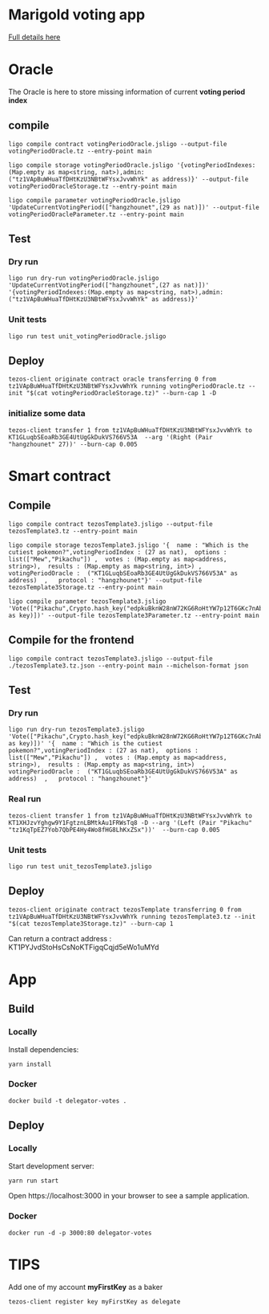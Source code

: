 # Marigold voting app

[logo]: https://i.imgflip.com/r56sp.jpg?a456398 "Vote"

[Full details here](https://hackmd.io/EBB3pObiT5y5eJs4tPQjXQ?view)


# Oracle

The Oracle is here to store missing information of current **voting period index**

## compile

```
ligo compile contract votingPeriodOracle.jsligo --output-file votingPeriodOracle.tz --entry-point main

ligo compile storage votingPeriodOracle.jsligo '{votingPeriodIndexes:(Map.empty as map<string, nat>),admin:("tz1VApBuWHuaTfDHtKzU3NBtWFYsxJvvWhYk" as address)}' --output-file votingPeriodOracleStorage.tz --entry-point main

ligo compile parameter votingPeriodOracle.jsligo 'UpdateCurrentVotingPeriod(["hangzhounet",(29 as nat)])' --output-file votingPeriodOracleParameter.tz --entry-point main

```

## Test 

### Dry run

```
ligo run dry-run votingPeriodOracle.jsligo 'UpdateCurrentVotingPeriod(["hangzhounet",(27 as nat)])' '{votingPeriodIndexes:(Map.empty as map<string, nat>),admin:("tz1VApBuWHuaTfDHtKzU3NBtWFYsxJvvWhYk" as address)}'

```

### Unit tests

```
ligo run test unit_votingPeriodOracle.jsligo
```


## Deploy 

```
tezos-client originate contract oracle transferring 0 from tz1VApBuWHuaTfDHtKzU3NBtWFYsxJvvWhYk running votingPeriodOracle.tz --init "$(cat votingPeriodOracleStorage.tz)" --burn-cap 1 -D
```

### initialize some data

```
tezos-client transfer 1 from tz1VApBuWHuaTfDHtKzU3NBtWFYsxJvvWhYk to KT1GLuqbSEoaRb3GE4UtUgGkDukVS766V53A  --arg '(Right (Pair "hangzhounet" 27))' --burn-cap 0.005
```

# Smart contract

## Compile

```
ligo compile contract tezosTemplate3.jsligo --output-file tezosTemplate3.tz --entry-point main

ligo compile storage tezosTemplate3.jsligo '{  name : "Which is the cutiest pokemon?",votingPeriodIndex : (27 as nat),  options : list(["Mew","Pikachu"]) ,  votes : (Map.empty as map<address, string>),  results : (Map.empty as map<string, int>) , votingPeriodOracle :  ("KT1GLuqbSEoaRb3GE4UtUgGkDukVS766V53A" as address)  ,   protocol : "hangzhounet"}' --output-file tezosTemplate3Storage.tz --entry-point main

ligo compile parameter tezosTemplate3.jsligo 'Vote(["Pikachu",Crypto.hash_key("edpkuBknW28nW72KG6RoHtYW7p12T6GKc7nAbwYX5m8Wd9sDVC9yav" as key)])' --output-file tezosTemplate3Parameter.tz --entry-point main

```

## Compile for the frontend

```
ligo compile contract tezosTemplate3.jsligo --output-file ./tezosTemplate3.tz.json --entry-point main --michelson-format json
```

## Test


### Dry run

```
ligo run dry-run tezosTemplate3.jsligo 'Vote(["Pikachu",Crypto.hash_key("edpkuBknW28nW72KG6RoHtYW7p12T6GKc7nAbwYX5m8Wd9sDVC9yav" as key)])' '{  name : "Which is the cutiest pokemon?",votingPeriodIndex : (27 as nat),  options : list(["Mew","Pikachu"]) ,  votes : (Map.empty as map<address, string>),  results : (Map.empty as map<string, int>)  , votingPeriodOracle :  ("KT1GLuqbSEoaRb3GE4UtUgGkDukVS766V53A" as address)  ,   protocol : "hangzhounet"}' 
```

### Real run

```
tezos-client transfer 1 from tz1VApBuWHuaTfDHtKzU3NBtWFYsxJvvWhYk to KT1XHJzvYghgw9Y1FgtznLBMtkAu1FRWsTq8 -D --arg '(Left (Pair "Pikachu" "tz1KqTpEZ7Yob7QbPE4Hy4Wo8fHG8LhKxZSx"))'  --burn-cap 0.005 
```

### Unit tests

```
ligo run test unit_tezosTemplate3.jsligo
```


## Deploy 

```
tezos-client originate contract tezosTemplate transferring 0 from tz1VApBuWHuaTfDHtKzU3NBtWFYsxJvvWhYk running tezosTemplate3.tz --init "$(cat tezosTemplate3Storage.tz)" --burn-cap 1
```

Can return a contract address : KT1PYJvdStoHsCsNoKTFigqCqjd5eWo1uMYd

# App

## Build 

### Locally

Install dependencies:

   `yarn install`

### Docker

```
docker build -t delegator-votes .
```

## Deploy

### Locally

Start development server:

   `yarn run start`

Open https://localhost:3000 in your browser to see a sample application.

### Docker

```
docker run -d -p 3000:80 delegator-votes
```

# TIPS

Add one of my account **myFirstKey** as a baker

```
tezos-client register key myFirstKey as delegate
```
